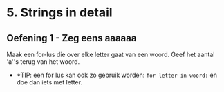 # 5. Strings in detail
## Oefening 1 - Zeg eens aaaaaa
Maak een for-lus die over elke letter gaat van een woord. Geef het aantal 'a''s terug van het woord.
- *TIP: een for lus kan ook zo gebruik worden: `for letter in woord:` en doe dan iets met letter.